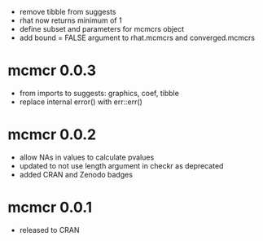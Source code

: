 - remove tibble from suggests
- rhat now returns minimum of 1
- define subset and parameters for mcmcrs object
- add bound = FALSE argument to rhat.mcmcrs and converged.mcmcrs

# mcmcr 0.0.3

- from imports to suggests: graphics, coef, tibble
- replace internal error() with err::err()

# mcmcr 0.0.2

- allow NAs in values to calculate pvalues
- updated to not use length argument in checkr as deprecated
- added CRAN and Zenodo badges

# mcmcr 0.0.1

- released to CRAN
